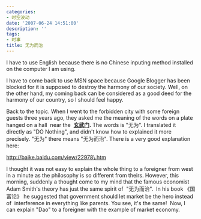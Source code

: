 ```yaml
---
categories:
- 时空波动
date: '2007-06-24 14:51:00'
description: ''
tags:
- 时事
title: 无为而治
---
```

I have to use English because there is no Chinese inputing method installed on the computer I am using.  
  
I have to come back to use MSN space because Google Blogger has been blocked for it is supposed to destroy the harmony of our society. Well, on the other hand, my coming back can be considered as a good deed for the harmony of our country, so I should feel happy.  
  
Back to the topic. When I went to the forbidden city with some foreign guests three years ago, they asked me the meaning of the words on a plate hanged on a hall  near the  **[玄武门](http://www.baidu.com/s?wd=%D0%FE%CE%E4%C3%C5&lm=0&si=&rn=10&ie=gb2312&ct=0&cl=3&f=12).** The words is "无为". I translated it directly as "DO Nothing", and didn't know how to explained it more precisely. "无为" there means "无为而治". There is a very good explanation here:  
  
http://baike.baidu.com/view/22978\.htm  
  
I thought it was not easy to explain the whole thing to a foreigner from west in a minute as the philosophy is so different from theirs. However, this morning, suddenly a thought come to my mind that the famous economist Adam Smith's theory has just the same spirit of  "无为而治".  In his book 《国富论》 he suggested that government should let market be the hero instead of  interference in everything like parents. You see, it's the same!  Now, I can explain "Dao" to a foreigner with the example of market economy.  
  


